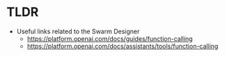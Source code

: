 # TLDR

- Useful links related to the Swarm Designer
  - https://platform.openai.com/docs/guides/function-calling
  - https://platform.openai.com/docs/assistants/tools/function-calling